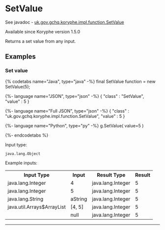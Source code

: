# SetValue
See javadoc - [uk.gov.gchq.koryphe.impl.function.SetValue](ref://../../javadoc/koryphe/uk/gov/gchq/koryphe/impl/function/SetValue.html)

Available since Koryphe version 1.5.0

Returns a set value from any input.

## Examples

### Set value


{% codetabs name="Java", type="java" -%}
final SetValue function = new SetValue(5);

{%- language name="JSON", type="json" -%}
{
  "class" : "SetValue",
  "value" : 5
}

{%- language name="Full JSON", type="json" -%}
{
  "class" : "uk.gov.gchq.koryphe.impl.function.SetValue",
  "value" : 5
}

{%- language name="Python", type="py" -%}
g.SetValue( 
  value=5 
)

{%- endcodetabs %}

Input type:

```
java.lang.Object
```

Example inputs:
<table style="display: block;">
<tr><th>Input Type</th><th>Input</th><th>Result Type</th><th>Result</th></tr>
<tr><td>java.lang.Integer</td><td>4</td><td>java.lang.Integer</td><td>5</td></tr>
<tr><td>java.lang.Integer</td><td>5</td><td>java.lang.Integer</td><td>5</td></tr>
<tr><td>java.lang.String</td><td>aString</td><td>java.lang.Integer</td><td>5</td></tr>
<tr><td>java.util.Arrays$ArrayList</td><td>[4, 5]</td><td>java.lang.Integer</td><td>5</td></tr>
<tr><td></td><td>null</td><td>java.lang.Integer</td><td>5</td></tr>
</table>

-----------------------------------------------

